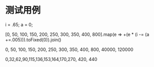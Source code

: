 # 测试用例

i = .65;
a = 0;

[0, 50, 100, 150, 200, 250, 300, 350, 400, 800].map(e => +(e * (i -= (a +=.005))).toFixed(0)).join()

0, 50, 100, 150, 200, 250, 300, 350, 400, 800, 40000, 120000

0,32,62,90,115,136,153,164,170,270, 420, 440